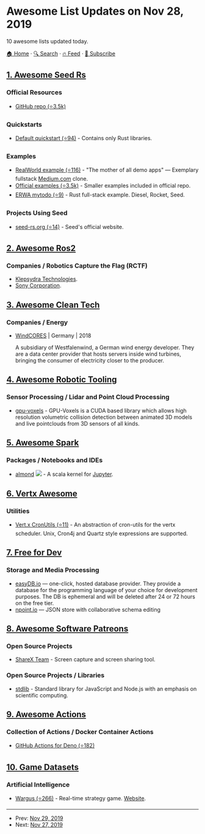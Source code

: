 # Awesome List Updates on Nov 28, 2019

10 awesome lists updated today.

[🏠 Home](/README.md) · [🔍 Search](https://www.trackawesomelist.com/search/) · [🔥 Feed](https://www.trackawesomelist.com/rss.xml) · [📮 Subscribe](https://trackawesomelist.us17.list-manage.com/subscribe?u=d2f0117aa829c83a63ec63c2f&id=36a103854c)



## [1. Awesome Seed Rs](/content/seed-rs/awesome-seed-rs/README.md)

### Official Resources

*   [GitHub repo (⭐3.5k)](https://github.com/seed-rs/seed)

### Quickstarts

*   [Default quickstart (⭐94)](https://github.com/seed-rs/seed-quickstart) - Contains only Rust libraries.

### Examples

*   [RealWorld example (⭐116)](https://github.com/seed-rs/seed-rs-realworld) - "The mother of all demo apps" — Exemplary fullstack [Medium.com](https://medium.com/) clone.
*   [Official examples (⭐3.5k)](https://github.com/seed-rs/seed/tree/master/examples) - Smaller examples included in official repo.
*   [ERWA mytodo (⭐9)](https://github.com/seed-rs/erwa_mytodo) - Rust full-stack example. Diesel, Rocket, Seed.

### Projects Using Seed

*   [seed-rs.org (⭐14)](https://github.com/seed-rs/seed-rs.org) - Seed's official website.

## [2. Awesome Ros2](/content/fkromer/awesome-ros2/README.md)

### Companies / Robotics Capture the Flag (RCTF)

*   [Klepsydra Technologies](https://www.klepsydra.com/).
*   [Sony Corporation](https://www.sony.net/SonyInfo/technology/element/robotics/).

## [3. Awesome Clean Tech](/content/nglgzz/awesome-clean-tech/README.md)

### Companies / Energy

*   [WindCORES](https://www.windcores.de/en/homepage/) | Germany | 2018

    A subsidiary of Westfalenwind, a German wind energy developer. They are a data center provider that hosts servers inside wind turbines, bringing the consumer of electricity closer to the producer.

## [4. Awesome Robotic Tooling](/content/protontypes/awesome-robotic-tooling/README.md)

### Sensor Processing / Lidar and Point Cloud Processing

*   [gpu-voxels](https://www.gpu-voxels.org/) - GPU-Voxels is a CUDA based library which allows high resolution volumetric collision detection between animated 3D models and live pointclouds from 3D sensors of all kinds.

## [5. Awesome Spark](/content/awesome-spark/awesome-spark/README.md)

### Packages / Notebooks and IDEs

*   [almond](https://almond.sh/) <img src="https://img.shields.io/github/last-commit/almond-sh/almond.svg"> - A scala kernel for [Jupyter](https://jupyter.org/).

## [6. Vertx Awesome](/content/vert-x3/vertx-awesome/README.md)

### Utilities

*   [Vert.x CronUtils (⭐11)](https://github.com/NoEnv/vertx-cronutils) - An abstraction of cron-utils for the vertx scheduler. Unix, Cron4j and Quartz style expressions are supported.

## [7. Free for Dev](/content/ripienaar/free-for-dev/README.md)

### Storage and Media Processing

*   [easyDB.io](https://easydb.io/) — one-click, hosted database provider. They provide a database for the programming language of your choice for development purposes. The DB is ephemeral and will be deleted after 24 or 72 hours on the free tier.
*   [npoint.io](https://www.npoint.io/) — JSON store with collaborative schema editing

## [8. Awesome Software Patreons](/content/uraimo/awesome-software-patreons/README.md)

### Open Source Projects

*   [ShareX Team](https://www.patreon.com/ShareX) - Screen capture and screen sharing tool.

### Open Source Projects / Libraries

*   [stdlib](https://www.patreon.com/athan) - Standard library for JavaScript and Node.js with an emphasis on scientific computing.

## [9. Awesome Actions](/content/sdras/awesome-actions/README.md)

### Collection of Actions / Docker Container Actions

*   [GitHub Actions for Deno (⭐182)](https://github.com/denolib/setup-deno)

## [10. Game Datasets](/content/leomaurodesenv/game-datasets/README.md)

### Artificial Intelligence

*   [Wargus (⭐266)](https://github.com/Wargus/wargus) - Real-time strategy game. [Website](https://wargus.github.io/).

---

- Prev: [Nov 29, 2019](/content/2019/11/29/README.md)
- Next: [Nov 27, 2019](/content/2019/11/27/README.md)